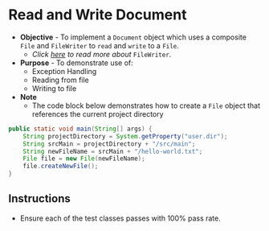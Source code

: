 # Read and Write Document
* **Objective** - To implement a `Document` object which uses a composite `File` and `FileWriter` to `read` and `write` to a `File`.
  * _Click [here](https://www.geeksforgeeks.org/filewriter-class-in-java/) to read more about_ `FileWriter`.
* **Purpose** -  To demonstrate use of:
  * Exception Handling
  * Reading from file
  * Writing to file
* **Note**
  * The code block below demonstrates how to create a `File` object that references the current project directory

```java
public static void main(String[] args) {
    String projectDirectory = System.getProperty("user.dir");
    String srcMain = projectDirectory + "/src/main";
    String newFileName = srcMain + "/hello-world.txt";
    File file = new File(newFileName);
    file.createNewFile();
}
```


## Instructions
* Ensure each of the test classes passes with 100% pass rate.
